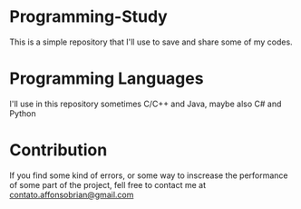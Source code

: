 # Programming-Study
This is a simple repository that I'll use to save and share some of my codes.

# Programming Languages 
I'll use in this repository sometimes C/C++ and Java, maybe also C# and Python

# Contribution
If you find some kind of errors, or some way to inscrease the performance of some part of the project, fell free to contact me at contato.affonsobrian@gmail.com
